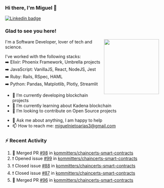### Hi there, I'm Miguel 👋

<a href="https://linkedin.com/in/miguelnietoa/" target="_blank" rel="noopener noreferrer">
  <img src="https://img.shields.io/badge/-LinkedIn-0e76a8?style=flat-square&logo=Linkedin&logoColor=white" alt="Linkedin badge">
</a>
<!-- [![Website Badge](https://img.shields.io/badge/Website-3b5998?style=flat-square&logo=google-chrome&logoColor=white)](#notavailablenow#) 

<img src="https://i.imgur.com/tbrLrt5.gif" width=400 alt="Coding GIF" align="right"/>
-->


### Glad to see you here!
<a href="https://github.com/miguelnietoa"><img src="https://github-readme-stats-git-masterrstaa-rickstaa.vercel.app/api?username=miguelnietoa&show_icons=true&hide_border=true&count_private=true&include_all_commits=true&theme=tokyonight" height="180em" align="right"/></a>
I'm a Software Developer, lover of tech and science. 

I've worked with the following stacks:\
➡️ Elixir: Phoenix Framework, Umbrella projects\
➡️ JavaScript: VanillaJS, React, NodeJS, Jest\
➡️ Ruby: Rails, RSpec, HAML\
➡️ Python: Pandas, Matplotlib, Plotly, Streamlit

- 🔭 I’m currently developing blockchain projects
- 🌱 I’m currently learning about Kadena blockchain
- 👯 I’m looking to contribute on Open Source projects
<!-- 
- 😄 I just finished a Machine Learning course! 
- 🤔 I’m looking for help with ...
-->
- 💬 Ask me about anything, I am happy to help
- 📫 How to reach me: miguelnietoarias3@gmail.com


### ⚡ Recent Activity

<!--START_SECTION:activity-->
1. 🎉 Merged PR [#98](https://github.com/kommitters/chaincerts-smart-contracts/pull/98) in [kommitters/chaincerts-smart-contracts](https://github.com/kommitters/chaincerts-smart-contracts)
2. ❗️ Opened issue [#99](https://github.com/kommitters/chaincerts-smart-contracts/issues/99) in [kommitters/chaincerts-smart-contracts](https://github.com/kommitters/chaincerts-smart-contracts)
3. ❗️ Closed issue [#88](https://github.com/kommitters/chaincerts-smart-contracts/issues/88) in [kommitters/chaincerts-smart-contracts](https://github.com/kommitters/chaincerts-smart-contracts)
4. ❗️ Closed issue [#87](https://github.com/kommitters/chaincerts-smart-contracts/issues/87) in [kommitters/chaincerts-smart-contracts](https://github.com/kommitters/chaincerts-smart-contracts)
5. 🎉 Merged PR [#96](https://github.com/kommitters/chaincerts-smart-contracts/pull/96) in [kommitters/chaincerts-smart-contracts](https://github.com/kommitters/chaincerts-smart-contracts)
<!--END_SECTION:activity-->
